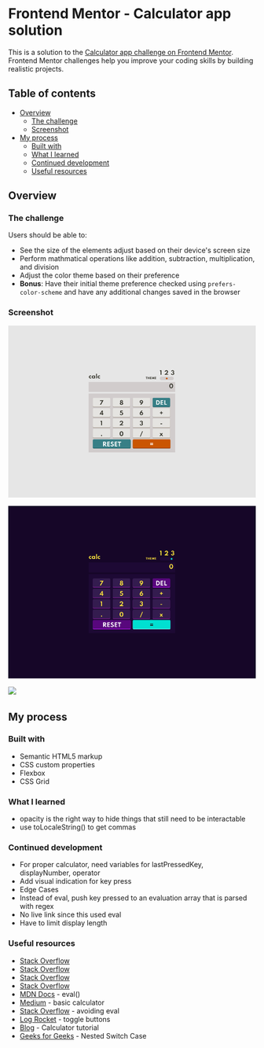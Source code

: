# Frontend Mentor - Calculator app solution

This is a solution to the [Calculator app challenge on Frontend Mentor](https://www.frontendmentor.io/challenges/calculator-app-9lteq5N29). Frontend Mentor challenges help you improve your coding skills by building realistic projects.

## Table of contents

- [Overview](#overview)
  - [The challenge](#the-challenge)
  - [Screenshot](#screenshot)
- [My process](#my-process)
  - [Built with](#built-with)
  - [What I learned](#what-i-learned)
  - [Continued development](#continued-development)
  - [Useful resources](#useful-resources)

## Overview

### The challenge

Users should be able to:

- See the size of the elements adjust based on their device's screen size
- Perform mathmatical operations like addition, subtraction, multiplication, and division
- Adjust the color theme based on their preference
- **Bonus**: Have their initial theme preference checked using `prefers-color-scheme` and have any additional changes saved in the browser

### Screenshot

![](./calc-desktop-theme-2.png)

![](./calc-desktop-theme-3.png)

![](./calc-desktop-theme-1.png)

## My process

### Built with

- Semantic HTML5 markup
- CSS custom properties
- Flexbox
- CSS Grid

### What I learned

- opacity is the right way to hide things that still need to be interactable
- use toLocaleString() to get commas

### Continued development

- For proper calculator, need variables for lastPressedKey, displayNumber, operator
- Add visual indication for key press
- Edge Cases
- Instead of eval, push key pressed to an evaluation array that is parsed with regex
- No live link since this used eval
- Have to limit display length 

### Useful resources

- [Stack Overflow](https://stackoverflow.com/questions/23661970/3-state-css-toggle-switch)
- [Stack Overflow](https://stackoverflow.com/questions/6479236/calculate-string-value-in-javascript-not-using-eval)
- [Stack Overflow](https://stackoverflow.com/questions/1423777/how-can-i-check-whether-a-radio-button-is-selected-with-javascript)
- [Stack Overflow](https://stackoverflow.com/questions/25793716/how-to-change-style-of-radio-and-checkbox-input)
- [MDN Docs](https://developer.mozilla.org/en-US/docs/Web/JavaScript/Reference/Global_Objects/eval#never_use_eval!) - eval()
- [Medium](https://medium.com/@wbl.pauline/how-to-build-a-calculator-using-javascript-no-more-than-100-lines-of-js-code-b9bd087a14e8) - basic calculator
- [Stack Overflow](https://stackoverflow.com/questions/32292231/how-to-code-a-calculator-in-javascript-without-eval) - avoiding eval
- [Log Rocket](https://blog.logrocket.com/css-transitions-101-lets-animate-a-toggle-button-icon-333967f5b971/) - toggle buttons
- [Blog](https://zellwk.com/blog/calculator-part-1/) - Calculator tutorial
- [Geeks for Geeks](https://www.geeksforgeeks.org/nested-switch-case/) - Nested Switch Case
